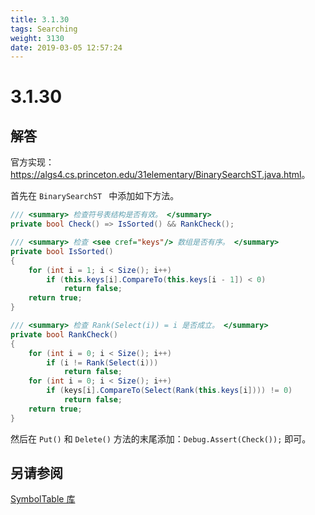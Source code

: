 ```yaml
---
title: 3.1.30
tags: Searching
weight: 3130
date: 2019-03-05 12:57:24
---
```


# 3.1.30


## 解答

官方实现：<https://algs4.cs.princeton.edu/31elementary/BinarySearchST.java.html>。

首先在 `BinarySearchST ` 中添加如下方法。

```csharp
/// <summary> 检查符号表结构是否有效。 </summary>
private bool Check() => IsSorted() && RankCheck();

/// <summary> 检查 <see cref="keys"/> 数组是否有序。 </summary>
private bool IsSorted()
{
    for (int i = 1; i < Size(); i++)
        if (this.keys[i].CompareTo(this.keys[i - 1]) < 0)
            return false;
    return true;
}

/// <summary> 检查 Rank(Select(i)) = i 是否成立。 </summary>
private bool RankCheck()
{
    for (int i = 0; i < Size(); i++)
        if (i != Rank(Select(i)))
            return false;
    for (int i = 0; i < Size(); i++)
        if (keys[i].CompareTo(Select(Rank(this.keys[i]))) != 0)
            return false;
    return true;
}
```

然后在 `Put()` 和 `Delete()` 方法的末尾添加：`Debug.Assert(Check());` 即可。

## 另请参阅

[SymbolTable 库](https://github.com/ikesnowy/Algorithms-4th-Edition-in-Csharp/tree/master/3%20Searching/3.1/SymbolTable)
